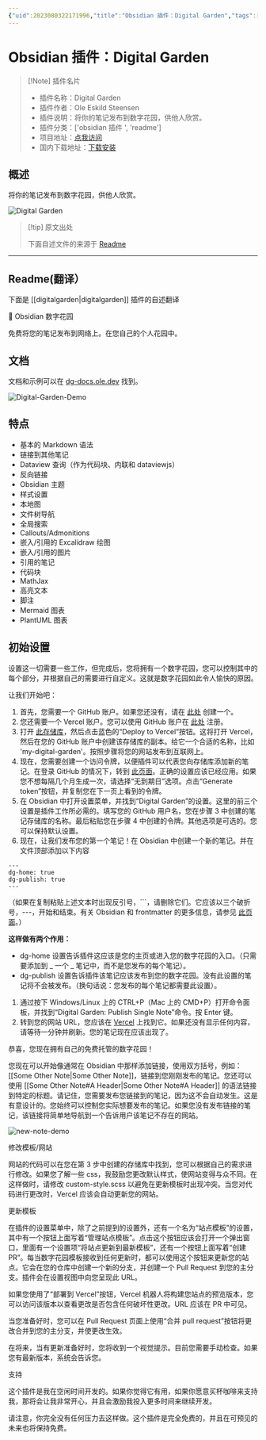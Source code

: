 ```yaml
---
{"uid":2023080322171996,"title":"Obsidian 插件：Digital Garden","tags":["obsidian插件","readme"],"description":"将你的笔记发布到数字花园，供他人欣赏。","author":"AI","type":"readme","draft":false,"editable":false,"modified":20230101000000,"dg-publish":true,"permalink":"/lake-of-knowledge/10-obsidian/obsidian/readme/digitalgarden-readme/","dgPassFrontmatter":true}
---
```



# Obsidian 插件：Digital Garden

> [!Note] 插件名片
> - 插件名称：Digital Garden
> - 插件作者：Ole Eskild Steensen
> - 插件说明：将你的笔记发布到数字花园，供他人欣赏。
> - 插件分类：['obsidian 插件 ', 'readme']
> - 项目地址：[点我访问](https://github.com/oleeskild/obsidian-digital-garden)
> - 国内下载地址：[下载安装](https://pkmer.cn/products/plugin/pluginMarket/?digitalgarden)

## 概述

将你的笔记发布到数字花园，供他人欣赏。

![Digital Garden](https://cdn.pkmer.cn/covers/digitalgarden.gif!pkmer)

> [!tip] 原文出处
>
>下面自述文件的来源于 [Readme](https://ghproxy.net/https://raw.githubusercontent.com/oleeskild/obsidian-digital-garden/main/README.md)
>

---

## Readme(翻译）

下面是 [[digitalgarden\|digitalgarden]] 插件的自述翻译

🏡 Obsidian 数字花园

免费将您的笔记发布到网络上。在您自己的个人花园中。

## 文档

文档和示例可以在 [dg-docs.ole.dev](https://dg-docs.ole.dev/) 找到。

![Digital-Garden-Demo](https://raw.githubusercontent.com/oleeskild/obsidian-digital-garden/main/img/dg-demo.gif)

## 特点

* 基本的 Markdown 语法
* 链接到其他笔记
* Dataview 查询（作为代码块、内联和 dataviewjs）
* 反向链接
* Obsidian 主题
* 样式设置
* 本地图
* 文件树导航
* 全局搜索
* Callouts/Admonitions
* 嵌入/引用的 Excalidraw 绘图
* 嵌入/引用的图片
* 引用的笔记
* 代码块
* MathJax
* 高亮文本
* 脚注
* Mermaid 图表
* PlantUML 图表

## 初始设置

设置这一切需要一些工作，但完成后，您将拥有一个数字花园，您可以控制其中的每个部分，并根据自己的需要进行自定义。这就是数字花园如此令人愉快的原因。

让我们开始吧：

1. 首先，您需要一个 GitHub 账户。如果您还没有，请在 [此处](https://github.com/signup) 创建一个。
2. 您还需要一个 Vercel 账户。您可以使用 GitHub 账户在 [此处](https://vercel.com/signup) 注册。
3. 打开 [此存储库](https://github.com/oleeskild/digitalgarden)，然后点击蓝色的“Deploy to Vercel”按钮。这将打开 Vercel，然后在您的 GitHub 账户中创建该存储库的副本。给它一个合适的名称，比如 'my-digital-garden'。按照步骤将您的网站发布到互联网上。
4. 现在，您需要创建一个访问令牌，以便插件可以代表您向存储库添加新的笔记。在登录 GitHub 的情况下，转到 [此页面](https://github.com/settings/tokens/new?scopes=repo)。正确的设置应该已经应用。如果您不想每隔几个月生成一次，请选择“无到期日”选项。点击“Generate token”按钮，并复制您在下一页上看到的令牌。
5. 在 Obsidian 中打开设置菜单，并找到“Digital Garden”的设置。这里的前三个设置是插件工作所必需的。填写您的 GitHub 用户名，您在步骤 3 中创建的笔记存储库的名称。最后粘贴您在步骤 4 中创建的令牌。其他选项是可选的。您可以保持默认设置。
6. 现在，让我们发布您的第一个笔记！在 Obsidian 中创建一个新的笔记。并在文件顶部添加以下内容

```
---
dg-home: true
dg-publish: true
---
```

（如果在复制粘贴上述文本时出现反引号，\`\`\`，请删除它们。它应该以三个破折号，---，开始和结束。有关 Obsidian 和 frontmatter 的更多信息，请参见 [此页面](https://help.obsidian.md/Advanced+topics/YAML+front+matter)。）

**这样做有两个作用：**

* dg-home 设置告诉插件这应该是您的主页或进入您的数字花园的入口。（只需要添加到 _ 一个 _ 笔记中，而不是您发布的每个笔记）。
* dg-publish 设置告诉插件该笔记应该发布到您的数字花园。没有此设置的笔记将不会被发布。（换句话说：您发布的每个笔记都需要此设置）。

1. 通过按下 Windows/Linux 上的 CTRL+P（Mac 上的 CMD+P）打开命令面板，并找到“Digital Garden: Publish Single Note”命令。按 Enter 键。
2. 转到您的网站 URL，您应该在 [Vercel](https://vercel.com/dashboard) 上找到它。如果还没有显示任何内容，请等待一分钟并刷新。您的笔记现在应该出现了。

恭喜，您现在拥有自己的免费托管的数字花园！

您现在可以开始像通常在 Obsidian 中那样添加链接，使用双方括号，例如：[[Some Other Note\|Some Other Note]]，链接到您刚刚发布的笔记。您还可以使用 [[Some Other Note#A Header\|Some Other Note#A Header]] 的语法链接到特定的标题。请记住，您需要发布您链接到的笔记，因为这不会自动发生。这是有意设计的。您始终可以控制您实际想要发布的笔记。如果您没有发布链接的笔记，该链接将简单地导航到一个告诉用户该笔记不存在的网站。

![new-note-demo](https://raw.githubusercontent.com/oleeskild/obsidian-digital-garden/main/img/new-note-demo.gif)

修改模板/网站

网站的代码可以在您在第 3 步中创建的存储库中找到，您可以根据自己的需求进行修改。如果您了解一些 css，我鼓励您更改默认样式，使网站变得与众不同。在这样做时，请修改 custom-style.scss 以避免在更新模板时出现冲突。当您对代码进行更改时，Vercel 应该会自动更新您的网站。

更新模板

在插件的设置菜单中，除了之前提到的设置外，还有一个名为“站点模板”的设置，其中有一个按钮上面写着“管理站点模板”。点击这个按钮应该会打开一个弹出窗口，里面有一个设置项“将站点更新到最新模板”，还有一个按钮上面写着“创建 PR”。每当数字花园模板接收到任何更新时，都可以使用这个按钮来更新您的站点。它会在您的仓库中创建一个新的分支，并创建一个 Pull Request 到您的主分支。插件会在设置视图中向您呈现此 URL。

如果您使用了“部署到 Vercel”按钮，Vercel 机器人将构建您站点的预览版本，您可以访问该版本以查看更改是否包含任何破坏性更改。URL 应该在 PR 中可见。

当您准备好时，您可以在 Pull Request 页面上使用“合并 pull request”按钮将更改合并到您的主分支，并使更改生效。

在将来，当有更新准备好时，您将收到一个视觉提示。目前您需要手动检查。如果您有最新版本，系统会告诉您。

支持

这个插件是我在空闲时间开发的。如果你觉得它有用，如果你愿意买杯咖啡来支持我，那将会让我非常开心，并且会激励我投入更多时间来继续开发。

请注意，你完全没有任何压力去这样做。这个插件是完全免费的，并且在可预见的未来也将保持免费。
